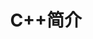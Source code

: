 ---
layout: post
title: C++简介
description: >
  简单介绍 C++ 语言
image: /assets/img/blog/example-content-ii.jpg
noindex: true
---